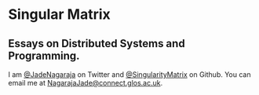 # Singular Matrix

## Essays on Distributed Systems and Programming.

I am [@JadeNagaraja](https://twitter.com/JadeNagaraja) on Twitter and [@SingularityMatrix](https://github.com/SingularityMatrix) on Github. You can email me at [NagarajaJade@connect.glos.ac.uk](mailto:nagarajajade@connect.glos.ac.uk?Subject=Hello).

